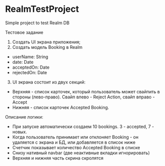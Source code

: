 # RealmTestProject
Simple project to test Realm DB

Тестовое задание

1. Создать UI экрана приложения;
2. Создать модель Booking в Realm
- userName: String
- date: Date
- acceptedOn: Date
- rejectedOn: Date
3. UI экрана состоит из двух секций:
- Верхняя - список карточек, который пользователь может свайпить в стороны (лево-право). Свайп влево - Reject Action, свайп вправо - Accept
- Нижняя - список карточек Accepted Booking.

Описание логики:
- При запуске автоматически создаем 10 bookings. 3 - accepted, 7 - новых.
- Когда пользователь принимает или отклоняет Booking - он удаляется с экрана и БД, или добавляется в список ниже
- Счетчик показывает количество Accepted Booking в списке
- Снизу нативный navbar (две неактивные вкладки игнорировать)
- Верхняя и нижняя часть скрина скролятся
